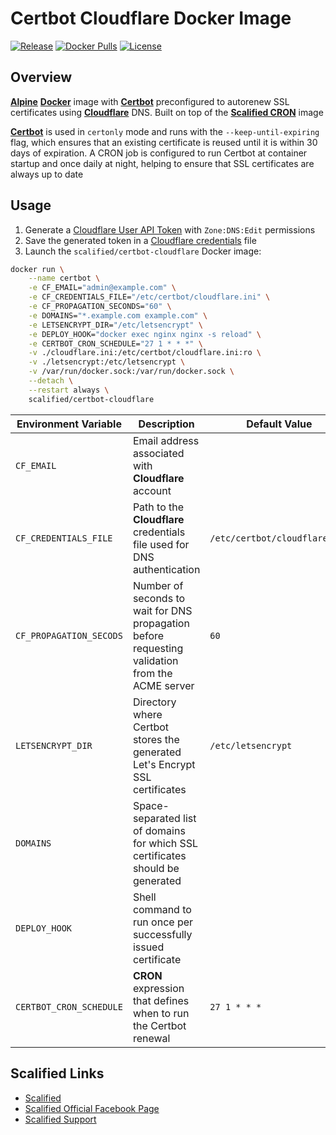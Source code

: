 # Certbot Cloudflare Docker Image

[![Release](https://img.shields.io/github/v/release/Scalified/docker-certbot-cloudflare?style=flat-square)](https://github.com/Scalified/docker-certbot-cloudflare/releases/latest)
[![Docker Pulls](https://img.shields.io/docker/pulls/scalified/certbot-cloudflare.svg)](https://hub.docker.com/r/scalified/certbot-cloudflare)
[![License](https://img.shields.io/badge/License-MIT-yellow.svg)](https://github.com/Scalified/docker-certbot-cloudflare/blob/master/LICENSE)

## Overview

[**Alpine**](https://www.alpinelinux.org/) [**Docker**](https://www.docker.com/) image with [**Certbot**](https://certbot.eff.org/) preconfigured to autorenew SSL certificates 
using [**Cloudflare**](https://www.cloudflare.com) DNS. Built on top of the [**Scalified CRON**](https://github.com/Scalified/docker-cron) image

[**Certbot**](https://certbot.eff.org/) is used in `certonly` mode and runs with the `--keep-until-expiring` flag, which ensures that an existing certificate is reused until it is 
within 30 days of expiration. A CRON job is configured to run Certbot at container startup and once daily at night, helping to ensure that SSL certificates are always up to date

## Usage

1. Generate a [Cloudflare User API Token](https://developers.cloudflare.com/fundamentals/api/get-started/create-token/) with `Zone:DNS:Edit` permissions
2. Save the generated token in a [Cloudflare credentials](https://certbot-dns-cloudflare.readthedocs.io/en/stable/#credentials) file
3. Launch the `scalified/certbot-cloudflare` Docker image:

```bash
docker run \
    --name certbot \
    -e CF_EMAIL="admin@example.com" \
    -e CF_CREDENTIALS_FILE="/etc/certbot/cloudflare.ini" \
    -e CF_PROPAGATION_SECONDS="60" \
    -e DOMAINS="*.example.com example.com" \
    -e LETSENCRYPT_DIR="/etc/letsencrypt" \
    -e DEPLOY_HOOK="docker exec nginx nginx -s reload" \
    -e CERTBOT_CRON_SCHEDULE="27 1 * * *" \
    -v ./cloudflare.ini:/etc/certbot/cloudflare.ini:ro \
    -v ./letsencrypt:/etc/letsencrypt \
    -v /var/run/docker.sock:/var/run/docker.sock \
    --detach \
    --restart always \
    scalified/certbot-cloudflare
```

| Environment Variable    | Description                                                                                     | Default Value                 |
|-------------------------|-------------------------------------------------------------------------------------------------|-------------------------------|
| `CF_EMAIL`              | Email address associated with **Cloudflare** account                                            |                               |
| `CF_CREDENTIALS_FILE`   | Path to the **Cloudflare** credentials file used for DNS authentication                         | `/etc/certbot/cloudflare.ini` |
| `CF_PROPAGATION_SECODS` | Number of seconds to wait for DNS propagation before requesting validation from the ACME server | `60`                          |
| `LETSENCRYPT_DIR`       | Directory where Certbot stores the generated Let's Encrypt SSL certificates                     | `/etc/letsencrypt`            |
| `DOMAINS`               | Space-separated list of domains for which SSL certificates should be generated                  |                               |
| `DEPLOY_HOOK`           | Shell command to run once per successfully issued certificate                                   |                               |
| `CERTBOT_CRON_SCHEDULE` | **CRON** expression that defines when to run the Certbot renewal                                | `27 1 * * *`                  |

## Scalified Links

* [Scalified](http://www.scalified.com)
* [Scalified Official Facebook Page](https://www.facebook.com/scalified)
* <a href="mailto:info@scalified.com?subject=[Docker Certbot Cloudflare]: Proposals And Suggestions">Scalified Support</a>

